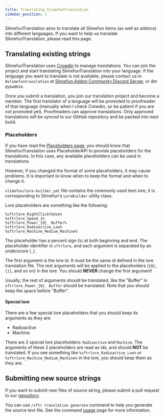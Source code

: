 ```yaml
---
title: Translating SlimefunTranslation
sidebar_position: 2
---
```


SlimefunTranslation aims to translate all Slimefun items (as well as addons) into different languages. If you want to help us translate SlimefunTranslation, please read this page.

## Translating existing strings

SlimefunTranslation uses [Crowdin](https://crowdin.com/project/slimefuntranslation) to manage translations. You can join the project and start translating SlimefunTranslation into your language. If the language you want to translate is not available, please contact us in `#slimefuntranslation` at [Slimefun Addon Community Discord Server](https://discord.gg/SqD3gg5SAU), or dm `@ybw0014`.

Once you submit a translation, you join our translation project and become a member. The first translator of a language will be promoted to proofreader of that language (manually when I check Crowdin, so be patient if you are not promoted yet). Proofreaders can approve translations. Only approved translations will be synced to our GitHub repository and be packed into next build.

### Placeholders

If you have read the [Placeholders page](/slimefun-translation/usage/placeholders), you should know that SlimefunTranslation uses PlaceholderAPI to provide placeholders for the translations. In this case, any available placeholders can be used in translations.

However, if you changed the format of some placeholders, it may cause problems. It is important to know when to keep the format and when to change it.

`slimefun/lore-builder.yml` file contains the commonly used item lore, it is corresponding to Slimefun's `LoreBuilder` utility class.

Lore placeholders are something like the following:

```text
%sftrlore_RightClickToUse%
%sftrlore_Speed_1%
%sftrlore_Power_{0}_ Buffer%
%sftrlore_Radioactive_Low%
%sftrlore_Machine_Medium_Machine%
```

The placeholder has a percent sign (`%`) at both beginning and end. The placeholder identifier is `sftrlore`, and each argument is separated by an underscore (`_`).

The first argument is the lore id. It must be the same id defined in the lore translation file. The rest arguments will be applied to the placeholders (`{0}`, `{1}`, and so on) in the lore. You should **NEVER** change the first argument!

Usually, the rest of arguments should be translated, like the "Buffer" in `sftrlore_Power_{0}_ Buffer` should be translated. Note that you should keep the space before "Buffer".

#### Special lore

There are a few special lore placeholders that you should keep its arguments as they are:

- Radioactive
- Machine

There are 2 special lore placeholders: `Radioactive` and `Machine`. The arguments of these 2 placeholders are read as ids, and should **NOT** be translated. If you see something like `%sftrlore_Radioactive_Low%` or `%sftrlore_Machine_Medium_Machine%` in the lore, you should keep them as they are.

## Submitting new source strings

If you want to submit new files of source string, please submit a pull request to our [repository](https://github.com/ybw0014/SlimefunTranslation).

You can use `/sftr translation generate` command to help you generate the source text file. See the command [usage](/slimefun-translation/usage/commands-and-permissions#generate-translation-file) page for more information.
